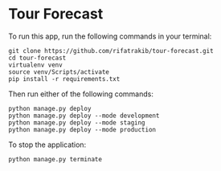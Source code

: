 # Tour Forecast

To run this app, run the following commands in your terminal:

```
git clone https://github.com/rifatrakib/tour-forecast.git
cd tour-forecast
virtualenv venv
source venv/Scripts/activate
pip install -r requirements.txt
```

Then run either of the following commands:

```
python manage.py deploy
python manage.py deploy --mode development
python manage.py deploy --mode staging
python manage.py deploy --mode production
```

To stop the application:

```
python manage.py terminate
```
